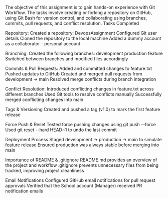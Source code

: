 The objective of this assignment is to gain hands-on experience with Git Workflow. The tasks involve creating or forking a repository on GitHub, using Git Bash for version control, and collaborating using branches, commits, pull requests, and conflict resolution.
Tasks Completed

  Repository:
    Created a repository: DevopsAssignment
    Configured Git user details
    Cloned the repository to the local machine
    Added a dummy account as a collaborator - personal account
  
  Branching:
    Created the following branches:
    development
    production
    feature
    Switched between branches and modified files accordingly
  
  Commits & Pull Requests:
    Added and committed changes to feature.txt
    Pushed updates to GitHub
    Created and merged pull requests from development → main
    Resolved merge conflicts during branch integration
  
  Conflict Resolution:
    Introduced conflicting changes in feature.txt across different branches
    Used Git tools to resolve conflicts manually
    Successfully merged conflicting changes into main
  
  Tags & Versioning
    Created and pushed a tag (v1.0) to mark the first feature release
  
  Force Push & Reset
    Tested force pushing changes using git push --force
    Used git reset --hard HEAD~1 to undo the last commit 
  
  Deployment Process
    Staged development → production → main to simulate feature release
    Ensured production was always stable before merging into main
  
  Importance of README & .gitignore
    README.md provides an overview of the project and workflow
    .gitignore prevents unnecessary files from being tracked, improving project cleanliness
  
  Email Notifications
    Configured GitHub email notifications for pull request approvals
    Verified that the School account (Manager) received PR notification emails

